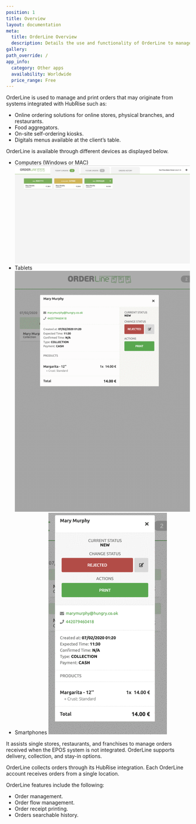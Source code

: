 ```yaml
---
position: 1
title: Overview
layout: documentation
meta:
  title: OrderLine Overview
  description: Details the use and functionality of OrderLine to manage online and retail stores.
gallery:
path_override: /
app_info:
  category: Other apps
  availability: Worldwide
  price_range: Free
---
```


OrderLine is used to manage and print orders that may originate from systems integrated with HubRise such as:

- Online ordering solutions for online stores, physical branches, and restaurants.
- Food aggregators.
- On-site self-ordering kiosks.
- Digitals menus available at the client’s table.

OrderLine is available through different devices as displayed below.

- Computers (Windows or MAC)
  ![Computer desktop browser view](../images/001-desktop-viewa.png)
- Tablets
  ![Tablet browser view](../images/003-tablet-view.png)
- Smartphones
  ![Mobile Phone browser view](../images/002-mobilephone-view.png)

It assists single stores, restaurants, and franchises to manage orders received when the EPOS system is not integrated. OrderLine supports delivery, collection, and stay-in options.

OrderLine collects orders through its HubRise integration. Each OrderLine account receives orders from a single location.

OrderLine features include the following:

- Order management.
- Order flow management.
- Order receipt printing.
- Orders searchable history.
